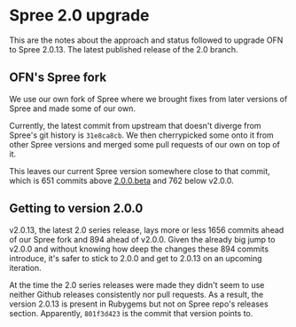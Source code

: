 # Spree 2.0 upgrade

This are the notes about the approach and status followed to upgrade OFN to Spree 2.0.13. The latest published release of the 2.0 branch.

## OFN's Spree fork

We use our own fork of Spree where we brought fixes from later versions of Spree and made some of our own.

Currently, the latest commit from upstream that doesn't diverge from Spree's git history is `31e8ca8cb`. We then cherrypicked some onto it from other Spree versions and merged some pull requests of our own on top of it.

This leaves our current Spree version somewhere close to that commit, which is 651 commits above [2.0.0.beta](https://github.com/spree/spree/commit/c2345855b) and 762 below v2.0.0.

## Getting to version 2.0.0

v2.0.13, the latest 2.0 series release, lays more or less 1656 commits ahead of our Spree fork and 894 ahead of v2.0.0. Given the already big jump to v2.0.0 and without knowing how deep the changes these 894 commits introduce, it's safer to stick to 2.0.0 and get to 2.0.13 on an upcoming iteration.

At the time the 2.0 series releases were made they didn't seem to use neither Github releases consistently nor pull requests. As a result, the version 2.0.13 is present in Rubygems but not on Spree repo's releases section. Apparently, `801f3d423` is the commit that version points to.